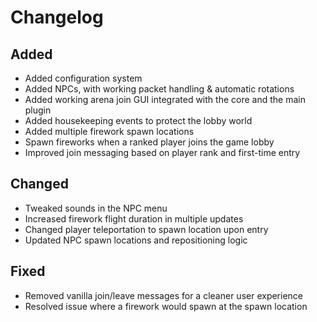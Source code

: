 # Changelog

## Added
- Added configuration system
- Added NPCs, with working packet handling & automatic rotations
- Added working arena join GUI integrated with the core and the main plugin
- Added housekeeping events to protect the lobby world
- Added multiple firework spawn locations
- Spawn fireworks when a ranked player joins the game lobby
- Improved join messaging based on player rank and first-time entry

## Changed
- Tweaked sounds in the NPC menu
- Increased firework flight duration in multiple updates
- Changed player teleportation to spawn location upon entry
- Updated NPC spawn locations and repositioning logic

## Fixed
- Removed vanilla join/leave messages for a cleaner user experience
- Resolved issue where a firework would spawn at the spawn location